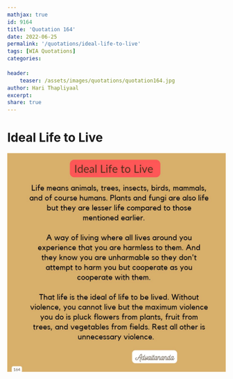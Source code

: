 ```yaml
---
mathjax: true
id: 9164
title: 'Quotation 164'
date: 2022-06-25
permalink: '/quotations/ideal-life-to-live'
tags: [WIA Quotations] 
categories: 

header:
    teaser: /assets/images/quotations/quotation164.jpg
author: Hari Thapliyaal 
excerpt:
share: true 
---
```


# Ideal Life to Live

![Ideal Life to Live](/assets/images/quotations/quotation164.jpg)
